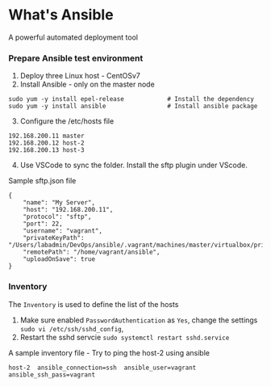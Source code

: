 # What's Ansible

A powerful automated deployment tool

### Prepare Ansible test environment

1. Deploy three Linux host - CentOSv7
2. Install Ansible - only on the master node

```
sudo yum -y install epel-release            # Install the dependency
sudo yum -y install ansible                 # Install ansible package
```
3. Configure the /etc/hosts file 

```
192.168.200.11 master
192.168.200.12 host-2
192.168.200.13 host-3
```

4. Use VSCode to sync the folder. Install the sftp plugin under VScode. 

Sample sftp.json file

```
{
    "name": "My Server",
    "host": "192.168.200.11",
    "protocol": "sftp",
    "port": 22,
    "username": "vagrant",
    "privateKeyPath": "/Users/labadmin/DevOps/ansible/.vagrant/machines/master/virtualbox/private_key",
    "remotePath": "/home/vagrant/ansible",
    "uploadOnSave": true
}

```


### Inventory 

The `Inventory` is used to define the list of the hosts

1. Make sure enabled `PasswordAuthentication` as `Yes`, change the settings `sudo vi /etc/ssh/sshd_config`, 
2. Restart the sshd servcie `sudo systemctl restart sshd.service`

A sample inventory file - Try to ping the host-2 using ansible

```
host-2  ansible_connection=ssh  ansible_user=vagrant    ansible_ssh_pass=vagrant
```